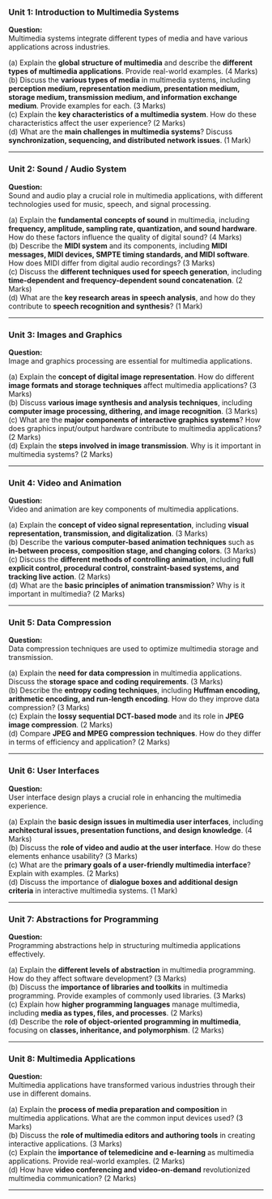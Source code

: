 ### **Unit 1: Introduction to Multimedia Systems**  
**Question:**  
Multimedia systems integrate different types of media and have various applications across industries.  

(a) Explain the **global structure of multimedia** and describe the **different types of multimedia applications**. Provide real-world examples. (4 Marks)  
(b) Discuss the **various types of media** in multimedia systems, including **perception medium, representation medium, presentation medium, storage medium, transmission medium, and information exchange medium**. Provide examples for each. (3 Marks)  
(c) Explain the **key characteristics of a multimedia system**. How do these characteristics affect the user experience? (2 Marks)  
(d) What are the **main challenges in multimedia systems**? Discuss **synchronization, sequencing, and distributed network issues**. (1 Mark)  

---

### **Unit 2: Sound / Audio System**  
**Question:**  
Sound and audio play a crucial role in multimedia applications, with different technologies used for music, speech, and signal processing.  

(a) Explain the **fundamental concepts of sound** in multimedia, including **frequency, amplitude, sampling rate, quantization, and sound hardware**. How do these factors influence the quality of digital sound? (4 Marks)  
(b) Describe the **MIDI system** and its components, including **MIDI messages, MIDI devices, SMPTE timing standards, and MIDI software**. How does MIDI differ from digital audio recordings? (3 Marks)  
(c) Discuss the **different techniques used for speech generation**, including **time-dependent and frequency-dependent sound concatenation**. (2 Marks)  
(d) What are the **key research areas in speech analysis**, and how do they contribute to **speech recognition and synthesis**? (1 Mark)  

---

### **Unit 3: Images and Graphics**  
**Question:**  
Image and graphics processing are essential for multimedia applications.  

(a) Explain the **concept of digital image representation**. How do different **image formats and storage techniques** affect multimedia applications? (3 Marks)  
(b) Discuss **various image synthesis and analysis techniques**, including **computer image processing, dithering, and image recognition**. (3 Marks)  
(c) What are the **major components of interactive graphics systems**? How does graphics input/output hardware contribute to multimedia applications? (2 Marks)  
(d) Explain the **steps involved in image transmission**. Why is it important in multimedia systems? (2 Marks)  

---

### **Unit 4: Video and Animation**  
**Question:**  
Video and animation are key components of multimedia applications.  

(a) Explain the **concept of video signal representation**, including **visual representation, transmission, and digitalization**. (3 Marks)  
(b) Describe the **various computer-based animation techniques** such as **in-between process, composition stage, and changing colors**. (3 Marks)  
(c) Discuss the **different methods of controlling animation**, including **full explicit control, procedural control, constraint-based systems, and tracking live action**. (2 Marks)  
(d) What are the **basic principles of animation transmission**? Why is it important in multimedia? (2 Marks)  

---

### **Unit 5: Data Compression**  
**Question:**  
Data compression techniques are used to optimize multimedia storage and transmission.  

(a) Explain the **need for data compression** in multimedia applications. Discuss the **storage space and coding requirements**. (3 Marks)  
(b) Describe the **entropy coding techniques**, including **Huffman encoding, arithmetic encoding, and run-length encoding**. How do they improve data compression? (3 Marks)  
(c) Explain the **lossy sequential DCT-based mode** and its role in **JPEG image compression**. (2 Marks)  
(d) Compare **JPEG and MPEG compression techniques**. How do they differ in terms of efficiency and application? (2 Marks)  

---

### **Unit 6: User Interfaces**  
**Question:**  
User interface design plays a crucial role in enhancing the multimedia experience.  

(a) Explain the **basic design issues in multimedia user interfaces**, including **architectural issues, presentation functions, and design knowledge**. (4 Marks)  
(b) Discuss the **role of video and audio at the user interface**. How do these elements enhance usability? (3 Marks)  
(c) What are the **primary goals of a user-friendly multimedia interface**? Explain with examples. (2 Marks)  
(d) Discuss the importance of **dialogue boxes and additional design criteria** in interactive multimedia systems. (1 Mark)  

---

### **Unit 7: Abstractions for Programming**  
**Question:**  
Programming abstractions help in structuring multimedia applications effectively.  

(a) Explain the **different levels of abstraction** in multimedia programming. How do they affect software development? (3 Marks)  
(b) Discuss the **importance of libraries and toolkits** in multimedia programming. Provide examples of commonly used libraries. (3 Marks)  
(c) Explain how **higher programming languages** manage multimedia, including **media as types, files, and processes**. (2 Marks)  
(d) Describe the **role of object-oriented programming in multimedia**, focusing on **classes, inheritance, and polymorphism**. (2 Marks)  

---

### **Unit 8: Multimedia Applications**  
**Question:**  
Multimedia applications have transformed various industries through their use in different domains.  

(a) Explain the **process of media preparation and composition** in multimedia applications. What are the common input devices used? (3 Marks)  
(b) Discuss the **role of multimedia editors and authoring tools** in creating interactive applications. (3 Marks)  
(c) Explain the **importance of telemedicine and e-learning** as multimedia applications. Provide real-world examples. (2 Marks)  
(d) How have **video conferencing and video-on-demand** revolutionized multimedia communication? (2 Marks)  

---
